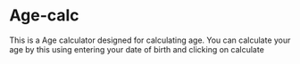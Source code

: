 # Age-calc
This is a Age calculator designed for calculating age. You can calculate your age by this using entering your date of birth and clicking on calculate
